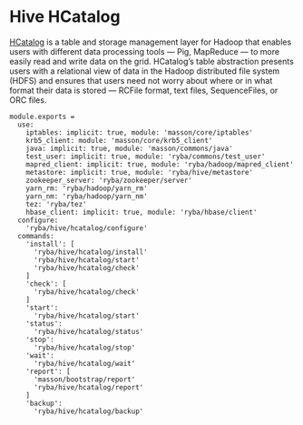 
# Hive HCatalog

[HCatalog](https://cwiki.apache.org/confluence/display/Hive/HCatalog+UsingHCat) 
is a table and storage management layer for Hadoop that enables users with different 
data processing tools — Pig, MapReduce — to more easily read and write data on the grid.
 HCatalog’s table abstraction presents users with a relational view of data in the Hadoop
 distributed file system (HDFS) and ensures that users need not worry about where or in what
 format their data is stored — RCFile format, text files, SequenceFiles, or ORC files.

    module.exports =
      use:
        iptables: implicit: true, module: 'masson/core/iptables'
        krb5_client: module: 'masson/core/krb5_client'
        java: implicit: true, module: 'masson/commons/java'
        test_user: implicit: true, module: 'ryba/commons/test_user'
        mapred_client: implicit: true, module: 'ryba/hadoop/mapred_client'
        metastore: implicit: true, module: 'ryba/hive/metastore'
        zookeeper_server: 'ryba/zookeeper/server'
        yarn_rm: 'ryba/hadoop/yarn_rm'
        yarn_nm: 'ryba/hadoop/yarn_nm'
        tez: 'ryba/tez'
        hbase_client: implicit: true, module: 'ryba/hbase/client'
      configure:
        'ryba/hive/hcatalog/configure'
      commands:
        'install': [
          'ryba/hive/hcatalog/install'
          'ryba/hive/hcatalog/start'
          'ryba/hive/hcatalog/check'
        ]
        'check': [
          'ryba/hive/hcatalog/check'
        ]
        'start':
          'ryba/hive/hcatalog/start'
        'status':
          'ryba/hive/hcatalog/status'
        'stop':
          'ryba/hive/hcatalog/stop'
        'wait':
          'ryba/hive/hcatalog/wait'
        'report': [
          'masson/bootstrap/report'
          'ryba/hive/hcatalog/report'
        ]
        'backup':
          'ryba/hive/hcatalog/backup'
